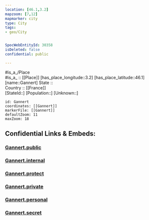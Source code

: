 ```yaml
---
location: [46.1,3.2] 
mapzoom: [7,12] 
mapmarker: city 
type: City
tags:
- geo/City


SpocWebEntityId: 30358
isDeleted: false
confidential: public

---
```

#is_a_/Place  
#is_a_ :: [[Place]] 
[has_place_longitude::3.2] 
[has_place_latitude::46.1] 
[name::Gannert] 
State ::  
Country :: [[France]]  
[StateId::] 
[Population::] 
[Unknown::] 


```leaflet
id: Gannert
coordinates: [[Gannert]] 
markerFile: [[Gannert]] 
defaultZoom: 11 
maxZoom: 18
```


## Confidential Links & Embeds: 

### [Gannert.public](/_public/\Earth\Continent\Europe\Europe~West\France\regions~France\Auvergne-Rhône-Alpes\departments~Auvergne-Rhône-Alpes\Allier\communes~Allier\Vichy\cities~VichyGannert.public.md) 

### [Gannert.internal](/_internal/\Earth\Continent\Europe\Europe~West\France\regions~France\Auvergne-Rhône-Alpes\departments~Auvergne-Rhône-Alpes\Allier\communes~Allier\Vichy\cities~VichyGannert.internal.md) 

### [Gannert.protect](/_protect/\Earth\Continent\Europe\Europe~West\France\regions~France\Auvergne-Rhône-Alpes\departments~Auvergne-Rhône-Alpes\Allier\communes~Allier\Vichy\cities~VichyGannert.protect.md) 

### [Gannert.private](/_private/\Earth\Continent\Europe\Europe~West\France\regions~France\Auvergne-Rhône-Alpes\departments~Auvergne-Rhône-Alpes\Allier\communes~Allier\Vichy\cities~VichyGannert.private.md) 

### [Gannert.personal](/_personal/\Earth\Continent\Europe\Europe~West\France\regions~France\Auvergne-Rhône-Alpes\departments~Auvergne-Rhône-Alpes\Allier\communes~Allier\Vichy\cities~VichyGannert.personal.md) 

### [Gannert.secret](/_secret/\Earth\Continent\Europe\Europe~West\France\regions~France\Auvergne-Rhône-Alpes\departments~Auvergne-Rhône-Alpes\Allier\communes~Allier\Vichy\cities~VichyGannert.secret.md)

